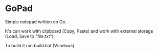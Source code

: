 GoPad
=====

Simple notepad written on Go.

It's can work with clipboard (Copy, Paste) and work with external storage (Load, Save to "file.txt").

To build it run build.bat (Windows)
